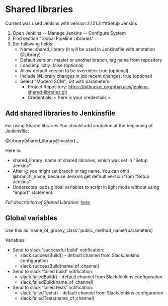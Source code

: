 # Shared libraries
Current was used Jenkins with version 2.121.3
##Setup Jenkins
1. Open Jenkins -- Manage Jenkins -- Configure System
2. Find section "Global Pipeline Libraries"
3. Set following fields:
	* Name: shared_library (it will be used in Jenkinsfile with anotation @Library)
	* Default version: master or another branch, tag name from repository
	* Load implicitly: false (optional)
	* Allow default version to be overriden: true (optional)
	* Include @Library changes in job recent changes: true (optional)
	* Select "Modern SCM": Git with parameters:
		* Project Repository: https://bitbucket.org/pbakulev/jenkins-shared-libraries.git
		* Credentials: < here is your credentials >

## Add shared libraries to Jenkinsfile
For using Shared libraries You should add anotation at the beginning of Jenkinsfile: 

@Library(shared_library@master) _

Here is:

* shared_library: name of shared libraries, which was set in "Setup Jenkins"
* After @ you might set branch or tag name. You can omit @branch_name, because Jenkins get default version from "Setup Jenkins"
* Underscore loads global variables to script in light mode without using "import" statement.

*Full description of Shared Libraries:* [here](https://jenkins.io/doc/book/pipeline/shared-libraries/)  

## Global variables
Use this as 'name_of_groovy_class'.'public_method_name'(parameters)

Variables:

* Send to slack 'successful build' notification:
	* slack.successBuild() - default channel from SlackJenkins configuration
	* slack.successBuild(name_of_channel)
* Send to slack 'failed build' notification:
	* slack.failedBuild() - default channel from SlackJenkins configuration
	* slack.failedBuild(name_of_channel)
* Send to slack 'failed tests' notification:
	* slack.failedTests() - default channel from SlackJenkins configuration
	* slack.failedTests(name_of_channel)